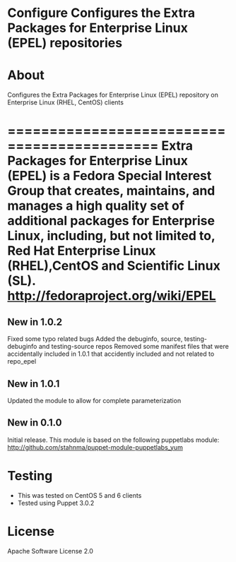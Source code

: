 # Configure Configures the Extra Packages for Enterprise Linux (EPEL) repositories

# About
Configures the Extra Packages for Enterprise Linux (EPEL) repository
on Enterprise Linux (RHEL, CentOS) clients

============================================
Extra Packages for Enterprise Linux (EPEL) is a Fedora Special
Interest Group that creates, maintains, and manages a high quality
set of additional packages for Enterprise Linux, including, but
not limited to, Red Hat Enterprise Linux (RHEL),CentOS and
Scientific Linux (SL).
http://fedoraproject.org/wiki/EPEL
============================================
## New in 1.0.2

Fixed some typo related bugs
Added the debuginfo, source, testing-debuginfo and testing-source repos
Removed some manifest files that were accidentally included in 1.0.1 that
accidently included and not related to repo_epel

## New in 1.0.1

Updated the module to allow for complete parameterization

## New in 0.1.0

Initial release. This module is based on the following puppetlabs module:
http://github.com/stahnma/puppet-module-puppetlabs_yum

# Testing

  * This was tested on CentOS 5 and 6 clients
  * Tested using Puppet 3.0.2

# License
Apache Software License 2.0
